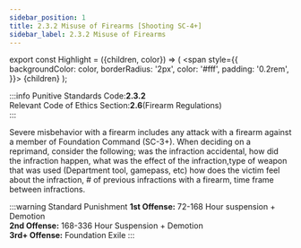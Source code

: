 ```yaml
---
sidebar_position: 1
title: 2.3.2 Misuse of Firearms [Shooting SC-4+]
sidebar_label: 2.3.2 Misuse of Firearms
---
```


export const Highlight = ({children, color}) => (
<span
style={{
      backgroundColor: color,
      borderRadius: '2px',
      color: '#fff',
      padding: '0.2rem',
    }}>
{children}
</span>
);

:::info
Punitive Standards Code:<Highlight color="#E46C07">**2.3.2**</Highlight> <br />
Relevant Code of Ethics Section:<Highlight color="#18A304">**2.6**</Highlight>(Firearm Regulations) <br />
:::

Severe misbehavior with a firearm includes any attack with a firearm against a member of Foundation Command (SC-3+). When deciding on a reprimand, consider the following; was the infraction accidental, how did the infraction happen, what was the effect of the infraction,type of weapon that was used (Department tool, gamepass, etc) how does the victim feel about the infraction, # of previous infractions with a firearm, time frame between infractions. 

:::warning Standard Punishment
**1st Offense:** 72-168 Hour suspension + Demotion <br />
**2nd Offense:** 168-336 Hour Suspension + Demotion <br />
**3rd+ Offense:** Foundation Exile
:::